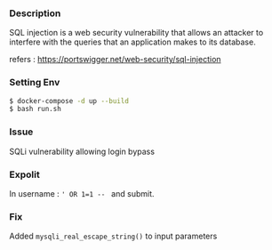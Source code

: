 ### Description

SQL injection is a web security vulnerability that allows an attacker to interfere with the queries that an application makes to its database.

refers :  https://portswigger.net/web-security/sql-injection

### Setting Env

```bash
$ docker-compose -d up --build
$ bash run.sh
```
### Issue 

SQLi vulnerability allowing login bypass

### Expolit

In username : ``' OR 1=1 -- `` and submit.

### Fix

Added `mysqli_real_escape_string()` to input parameters
